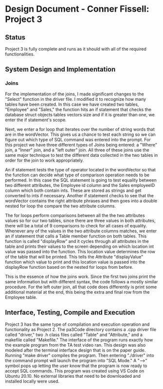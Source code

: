 # Design Document - Conner Fissell: Project 3

## Status
Project 3 is fully complete and runs as it should with all of the required functionalities. 

## System Design and Implementation
### Joins
For the implementation of the joins, I made significant changes to the "Select" function in the driver file. I modified it to recognize how many tables have been created. In this case we have created two tables, "Employee" and "Sales," the function hits an if statement that checks the database struct objects tables vectors size and if it is greater than one, we enter the if statement's scope.

Next, we enter a for loop that iterates over the number of string words that are in the wordVector. This gives us a chance to test each string so we can figure out which type of SQL command was entered into the prompt. For this project we have three different types of Joins being entered: a "Where" join, a "Inner" join, and a "left outer" join. All three of these joins use the same major technique to test the different data collected in the two tables in order for the join to work appropriately. 

An if statement tests the type of operator located in the wordVector so that the function can decide what type of comparison operation needs to be performed. In this case the SQL statement is going to test equality between two different attributes, the Employee id column and the Sales employeeID column which both contain ints. These are stored as strings and get converted to ints if necessary. Another if statement checks to see that the wordVector contains the right attribute phrases and then goes into a double nested for loop the compare the two attribute columns. 

The for loops perform comparisons between all the the two attributes values so for our two tables, since there are three values in both attributes, there will be a total of 9 comparisons to check for all cases of equality. Whenever any of the values in the two attribute columns matches, we enter an if statement that calls a Table member function on both tables. This function is called "displayRow" and it cycles through all attributes in the table and prints their values to the screen depending on which location int value was passed into the function. This location value determines the row of the table that will be printed. This tells the Attribute "displayValue" function which value to print and this location value is passed into the displayRow function based on the nested for loops from before. 

This is the essence of how the joins work. Since the first two joins print the same information but with different syntax, the code follows a mostly similar procedure. For the left outer join, all that code does differently is print some additional material at the end, this being the extra and final row from the Employee table. 
 

## Interface, Testing, Compile and Execution
Project 3 has the same type of compilation and execution operation and functionality as Project 2. The pa3Code directory contains a .cpp driver file called "driver," two .h class files called "Table" and "Attribute," and a makefile called "Makefile." The interface of the program runs exactly how the example program from the TA test video ran. This design was also modeled after the terminal interface design that is on the paper guide. Running "make driver" compiles the program. Then entering "./driver" into the command prompt will launch the program into "SQL Mode." A "-->" symbol pops up letting the user know that the program is now ready to accept SQL commands. This program was created using VS Code on Ubuntu 20.10. No external libraries that need to be downloaded and installed locally were used. 